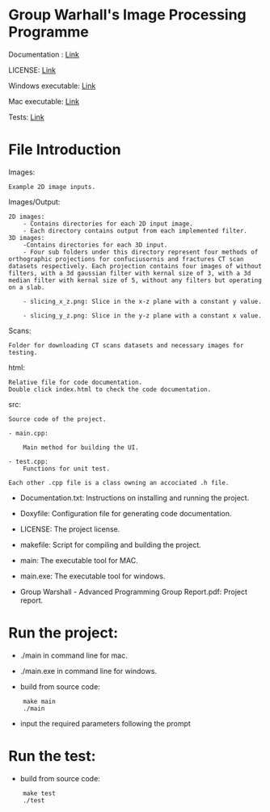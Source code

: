 # Group Warhall's Image Processing Programme

Documentation : [Link](html/index.html)


LICENSE: [Link](LICENSE)


Windows executable: [Link](main.exe)


Mac executable: [Link](main)


Tests: [Link](src/test.cpp)

# File Introduction


Images:

    Example 2D image inputs.

Images/Output:
     
    2D images:
        - Contains directories for each 2D input image.
        - Each directory contains output from each implemented filter.
    3D images:
        -Contains directories for each 3D input.
        - Four sub folders under this directory represent four methods of orthographic projections for confuciusornis and fractures CT scan datasets respectively. Each projection contains four images of without filters, with a 3d gaussian filter with kernal size of 3, with a 3d median filter with kernal size of 5, without any filters but operating on a slab.

        - slicing_x_z.png: Slice in the x-z plane with a constant y value.

        - slicing_y_z.png: Slice in the y-z plane with a constant x value.



Scans:

    Folder for downloading CT scans datasets and necessary images for testing.

html:

    Relative file for code documentation.
    Double click index.html to check the code documentation.

src:

    Source code of the project.

    - main.cpp:

        Main method for building the UI.
        
    - test.cpp:
        Functions for unit test.
        
    Each other .cpp file is a class owning an accociated .h file.

- Documentation.txt: Instructions on installing and running the project.

- Doxyfile: Configuration file for generating code documentation.

- LICENSE: The project license.

- makefile: Script for compiling and building the project.

- main: The executable tool for MAC.

- main.exe: The executable tool for windows.

- Group Warshall - Advanced Programming Group Report.pdf: Project report.

# Run the project:
- ./main in command line for mac.

- ./main.exe in command line for windows.

- build from source code:
```
    make main
    ./main
```

- input the required parameters following the prompt

# Run the test:
- build from source code:
```
    make test
    ./test
```
